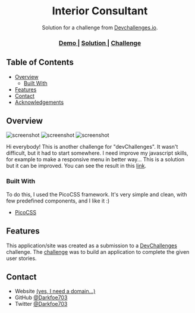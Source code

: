 <!-- Please update value in the {}  -->

<h1 align="center">Interior Consultant</h1>

<div align="center">
   Solution for a challenge from  <a href="http://devchallenges.io" target="_blank">Devchallenges.io</a>.
</div>

<div align="center">
  <h3>
    <a href="https://darkfoe703.github.io/dev-challenge-interior/solution.html">
      Demo
    </a>
    <span> | </span>
    <a href="https://www.figma.com/file/3cf83hHRBAGjG5EKPcG2bV">
      Solution
    </a>
    <span> | </span>
    <a href="https://devchallenges.io/challenges/Jymh2b2FyebRTUljkNcb">
      Challenge
    </a>
  </h3>
</div>

<!-- TABLE OF CONTENTS -->

## Table of Contents

- [Overview](#overview)
  - [Built With](#built-with)
- [Features](#features)
- [Contact](#contact)
- [Acknowledgements](#acknowledgements)

<!-- OVERVIEW -->

## Overview

![screenshot](https://i.imgur.com/I3kBtbW.png)
![screenshot](https://i.imgur.com/vgV50dg.png)
![screenshot](https://i.imgur.com/5KnLKqf.png)

Hi everybody!
This is another challenge for "devChallenges". It wasn't difficult, but it had to start somewhere.
I need improve my javascript skills, for example to make a responsive menu in better way... This is a solution but it can be improved.
You can see the result in this [link](https://darkfoe703.github.io/dev-challenge-interior/solution.html).

### Built With

<!-- This section should list any major frameworks that you built your project using. Here are a few examples.-->

To do this, I used the PicoCSS framework. It's very simple and clean, with few predefined components, and I like it :)
- [PicoCSS](https://picocss.com/)

## Features

<!-- List the features of your application or follow the template. Don't share the figma file here :) -->

This application/site was created as a submission to a [DevChallenges](https://devchallenges.io/challenges) challenge. The [challenge](https://devchallenges.io/challenges/Jymh2b2FyebRTUljkNcb) was to build an application to complete the given user stories.


## Contact

- Website [(yes, I need a domain...)](https://darkfoe703.github.io/darkfoe703/)
- GitHub [@Darkfoe703](https://github.com/Darkfoe703)
- Twitter [@Darkfoe703](https://twitter.com/Darkfoe703)
